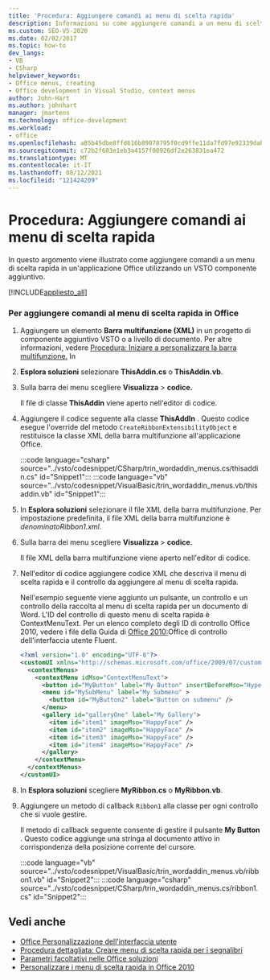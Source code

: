 ```yaml
---
title: 'Procedura: Aggiungere comandi ai menu di scelta rapida'
description: Informazioni su come aggiungere comandi a un menu di scelta rapida in un'applicazione Office usando un VSTO componente aggiuntivo.
ms.custom: SEO-VS-2020
ms.date: 02/02/2017
ms.topic: how-to
dev_langs:
- VB
- CSharp
helpviewer_keywords:
- Office menus, creating
- Office development in Visual Studio, context menus
author: John-Hart
ms.author: johnhart
manager: jmartens
ms.technology: office-development
ms.workload:
- office
ms.openlocfilehash: a85b45dbe8ffd616b89078795f0cd9ffe11da7fd97e92339dab8ed2162ae2d2f
ms.sourcegitcommit: c72b2f603e1eb3a4157f00926df2e263831ea472
ms.translationtype: MT
ms.contentlocale: it-IT
ms.lasthandoff: 08/12/2021
ms.locfileid: "121424209"
---
```

# <a name="how-to-add-commands-to-shortcut-menus"></a>Procedura: Aggiungere comandi ai menu di scelta rapida
  In questo argomento viene illustrato come aggiungere comandi a un menu di scelta rapida in un'applicazione Office utilizzando un VSTO componente aggiuntivo.

 [!INCLUDE[appliesto_all](../vsto/includes/appliesto-all-md.md)]

### <a name="to-add-commands-to-shortcut-menus-in-office"></a>Per aggiungere comandi al menu di scelta rapida in Office

1. Aggiungere un elemento **Barra multifunzione (XML)** in un progetto di componente aggiuntivo VSTO o a livello di documento. Per altre informazioni, vedere [Procedura: Iniziare a personalizzare la barra multifunzione.](../vsto/how-to-get-started-customizing-the-ribbon.md) In

2. **Esplora soluzioni** selezionare **ThisAddin.cs** o **ThisAddin.vb**.

3. Sulla barra dei menu scegliere **Visualizza**  >  **codice.**

     Il file di classe **ThisAddin** viene aperto nell'editor di codice.

4. Aggiungere il codice seguente alla classe **ThisAddIn** . Questo codice esegue l'override del metodo `CreateRibbonExtensibilityObject` e restituisce la classe XML della barra multifunzione all'applicazione Office.

     :::code language="csharp" source="../vsto/codesnippet/CSharp/trin_wordaddin_menus.cs/thisaddin.cs" id="Snippet1":::
     :::code language="vb" source="../vsto/codesnippet/VisualBasic/trin_wordaddin_menus.vb/thisaddin.vb" id="Snippet1":::

5. In **Esplora soluzioni** selezionare il file XML della barra multifunzione. Per impostazione predefinita, il file XML della barra multifunzione è *denominatoRibbon1.xml*.

6. Sulla barra dei menu scegliere **Visualizza**  >  **codice.**

     Il file XML della barra multifunzione viene aperto nell'editor di codice.

7. Nell'editor di codice aggiungere codice XML che descriva il menu di scelta rapida e il controllo da aggiungere al menu di scelta rapida.

     Nell'esempio seguente viene aggiunto un pulsante, un controllo e un controllo della raccolta al menu di scelta rapida per un documento di Word. L'ID del controllo di questo menu di scelta rapida è ContextMenuText. Per un elenco completo degli ID di controllo Office 2010, vedere i file della Guida di [Office 2010:](https://www.microsoft.com/download/details.aspx?id=6627)Office di controllo dell'interfaccia utente Fluent.

    ```xml
    <?xml version="1.0" encoding="UTF-8"?>
    <customUI xmlns="http://schemas.microsoft.com/office/2009/07/customui">
      <contextMenus>
        <contextMenu idMso="ContextMenuText">
          <button id="MyButton" label="My Button" insertBeforeMso="HyperlinkInsert" onAction="GetButtonID" />
          <menu id="MySubMenu" label="My Submenu" >
            <button id="MyButton2" label="Button on submenu" />
          </menu>
          <gallery id="galleryOne" label="My Gallery">
            <item id="item1" imageMso="HappyFace" />
            <item id="item2" imageMso="HappyFace" />
            <item id="item3" imageMso="HappyFace" />
            <item id="item4" imageMso="HappyFace" />
          </gallery>
        </contextMenu>
      </contextMenus>
    </customUI>
    ```

8. In **Esplora soluzioni** scegliere **MyRibbon.cs** o **MyRibbon.vb**.

9. Aggiungere un metodo di callback `Ribbon1` alla classe per ogni controllo che si vuole gestire.

     Il metodo di callback seguente consente di gestire il pulsante **My Button** . Questo codice aggiunge una stringa al documento attivo in corrispondenza della posizione corrente del cursore.

     :::code language="vb" source="../vsto/codesnippet/VisualBasic/trin_wordaddin_menus.vb/ribbon1.vb" id="Snippet2":::
     :::code language="csharp" source="../vsto/codesnippet/CSharp/trin_wordaddin_menus.cs/ribbon1.cs" id="Snippet2":::

## <a name="see-also"></a>Vedi anche
- [Office Personalizzazione dell'interfaccia utente](../vsto/office-ui-customization.md)
- [Procedura dettagliata: Creare menu di scelta rapida per i segnalibri](../vsto/walkthrough-creating-shortcut-menus-for-bookmarks.md)
- [Parametri facoltativi nelle Office soluzioni](../vsto/optional-parameters-in-office-solutions.md)
- [Personalizzare i menu di scelta rapida in Office 2010](/previous-versions/office/developer/office-2010/ee691832(v=office.14))
